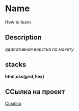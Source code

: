 # Name
How to learn

## Description
*адапативная верстка по макету*

## stacks
**html,css(grid,flex)**

## ССылка на проект
[Ссылка](https://z216ero.github.io/russian-travel/) 